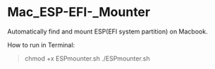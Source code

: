 # Mac_ESP-EFI-_Mounter
Automatically find and mount ESP(EFI system partition) on Macbook.

How to run in Terminal:
>chmod +x ESPmounter.sh
>./ESPmounter.sh